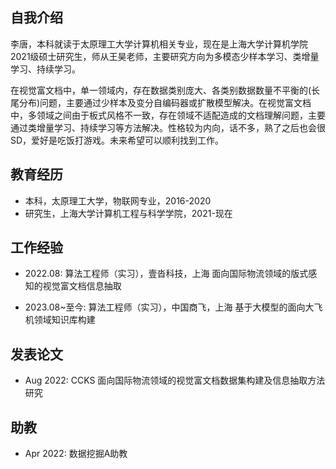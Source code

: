 
## 自我介绍
李唐，本科就读于太原理工大学计算机相关专业，现在是上海大学计算机学院2021级硕士研究生，师从王昊老师，主要研究方向为多模态少样本学习、类增量学习、持续学习。



在视觉富文档中，单一领域内，存在数据类别庞大、各类别数据数量不平衡的(长尾分布)问题，主要通过少样本及变分自编码器或扩散模型解决。在视觉富文档中，多领域之间由于板式风格不一致，存在领域不适配造成的文档理解问题，主要通过类增量学习、持续学习等方法解决。性格较为内向，话不多，熟了之后也会很SD，爱好是吃饭打游戏。未来希望可以顺利找到工作。

## 教育经历

- 本科，太原理工大学，物联网专业，2016-2020
- 研究生，上海大学计算机工程与科学学院，2021-现在

## 工作经验
-  2022.08: 算法工程师（实习），壹沓科技，上海
    面向国际物流领域的版式感知的视觉富文档信息抽取

-  2023.08~至今:   算法工程师（实习），中国商飞，上海
    基于大模型的面向大飞机领域知识库构建

## 发表论文
-   Aug 2022: CCKS
面向国际物流领域的视觉富文档数据集构建及信息抽取方法研究


## 助教
- Apr 2022: 数据挖掘A助教

